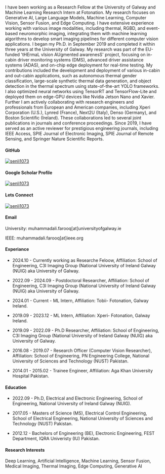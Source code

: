 
I have been working as a Research Fellow at the University of Galway and Machine Learning Research Intern at Fotonation. My research focuses on Generative AI, Large Language Models, Machine Learning, Computer Vision, Sensor Fusion, and Edge Computing. I have extensive experience working with various image modalities, including thermal, RGBD, and event-based neuromorphic imaging, integrating them with machine learning algorithms to develop smart imaging pipelines for different computer vision applications. I began my Ph.D. in September 2019 and completed it within three years at the University of Galway. My research was part of the EU-funded 'tHErmaL vIsion AUgmented awarenesS' project, focusing on in-cabin driver monitoring systems (DMS), advanced driver assistance systems (ADAS), and on-chip edge deployment for real-time testing. My contributions included the development and deployment of various in-cabin and out-cabin applications, such as autonomous thermal gender classification, large-scale synthetic thermal data generation, and object detection in the thermal spectrum using state-of-the-art YOLO frameworks. I also optimized neural networks using TensorRT and TensorFlow-Lite and deployed them on edge-GPU devices like Nvidia Jetson Nano and Xavier. Further I am actively collaborating with research engineers and professionals from European and American companies, including Xperi Corporation (U.S.), Lynred (France), Next2U (Italy), Denso (Germany), and Boston Scientific (Ireland). These collaborations led to several joint publications in journals and conference proceedings. Since 2019, I have served as an active reviewer for prestigious engineering journals, including IEEE Access, SPIE Journal of Electronic Imaging, SPIE Journal of Remote Sensing, and Springer Nature Scientific Reports. 


#### GitHub
[![senli1073](https://img.shields.io/badge/Muhammad-github-blue?logo=github)](https://github.com/MAli-Farooq)

#### Google Scholar Profile
[![senli1073](https://img.shields.io/badge/Muhammad-Scholar-blue?logo=google)](https://scholar.google.com.pk/citations?user=Km-BcFoAAAAJ&hl=en)

  
#### Lets Connect
[![senli1073](https://img.shields.io/badge/Muhammad-Linkedin-blue?logo=linkedin)](https://www.linkedin.com/in/muhammad-ali-farooq-876235a1/)


#### Email
University: muhammadali.farooq[at]universityofgalway.ie

IEEE: muhammadali.farooq[at]ieee.org

#### Experiance
- 2024.10 - Currently working as Researche Feloow, Affiliation: School of Engineering, C3I Imaging Group (National University of Ireland Galway (NUIG) aka University of Galway.

- 2022.09 - 2024.09 - Postdoctoral Researcher, Affiliation: School of Engineering, C3I Imaging Group (National University of Ireland Galway (NUIG) aka University of Galway.
  
- 2024.01 - Current - ML Intern, Affiliation: Tobii- Fotonation, Galway Ireland.

- 2019.09 - 2023.12 - ML Intern, Affiliation: Xperi- Fotonation, Galway Ireland.

- 2019.09 - 2022.09 - Ph.D Researcher, Affiliation: School of Engineering, C3I Imaging Group (National University of Ireland Galway (NUIG) aka University of Galway.

- 2016.08 - 2019.07 - Research Officer (Computer Vision Researcher), Affiliation: School of Engineering, PN Engineering College, National University of Sciences and Technology (NUST) Pakistan.

- 2014.01 - 2015.02 - Trainee Engineer, Affiliation: Aga Khan University Hospital Pakistan.

#### Education
- 2022.09 - Ph.D, Electrical and Electronic Engineering, School of Engineering, National University of Ireland Galway (NUIG).

- 2017.05 - Masters of Science (MS), Electrical Control Engineering, School of Electrical Engineering, National University of Sciences and Technology (NUST) Pakistan.

- 2012.12 - Bachelors of Engineering (BE), Electronic Engineering, FEST Department, IQRA Univeristy (IU) Pakistan.

#### Research Interests
Deep Learning, Artificial Intelligence, Machine Learning, Sensor Fusion, Medical Imaging, Thermal Imaging, Edge Computing, Generative AI
